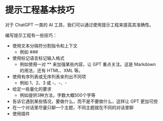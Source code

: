 # 提示工程基本技巧
对于 ChatGPT 一类的 AI 工具，我们可以通过使用提示工程来提高其准确性。

编写提示工程有一些技巧：
- 使用文本分隔符分割指令和上下文
  - 例如 ### 
- 使用标记语言标记输入格式
  - 例如使用一对 ** 来加强某些内容，让 GPT 重点关注。这是 Markdown 的用法，还有 HTML、XML 等。
- 使用有序列表或无序列表来列出不同项
  - 例如 1、2、3 或 -、-、-
- 给定一些量化的要求
  - 例如提供3种方法，字数大概500个字等
- 告诉它遇到某些情况，要做什么，而不是不要做什么，这样让 GPT 更加可控
- 在一个对话里尽量只聊一个主题，不同主题就在不同的对话里聊
- 使用插件